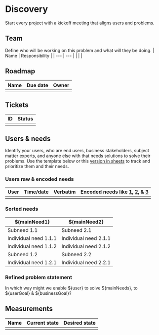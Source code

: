 # Discovery

Start every project with a kickoff meeting that aligns users and problems. 

## Team
Define who will be working on this problem and what will they be doing.
| Name | Responsibility |
| --- | --- |
|  |  |

## Roadmap
| Name | Due date | Owner |
| --- | --- | --- |
|  |  |  |

## Tickets
| ID | Status |
| --- | --- |
|  |  | 

## Users & needs
Identify your users, who are end users, business stakeholders, subject matter experts, and anyone else with that needs solutions to solve their problems. Use the template below or this [version in sheets](https://docs.google.com/spreadsheets/d/11jehH_a7HNAwWOaf_5W3wolRz1lOSHGhhyUC2JtG8fc/edit?usp=sharing) to track and prioritize them and their needs.

### Users raw & encoded needs
| User | Time/date | Verbatim | Encoded needs like [1](https://www.dropbox.com/s/ici0tedx4cje718/encodingRule1.png), [2](https://www.dropbox.com/s/2bo8ch7yvukqico/encodingRule2.png), & [3](https://www.dropbox.com/s/fn726cp2gjrsy91/encodingRule3%2B4.png) |
| --- | --- | --- | --- |
|  |  |  |  |

### Sorted needs
| ${mainNeed1}| ${mainNeed2} |
| --- | --- |
| Subneed 1.1 | Subneed 2.1 |
| Individual need 1.1.1 | Individual need 2.1.1 |
| Individual need 1.1.2 | Individual need 2.1.2 |
| Subneed 1.2 | Subneed 2.2 |
| Individual need 1.2.1 | Individual need 2.2.1 |

### Refined problem statement
In which way might we enable ${user} to solve ${mainNeeds}, to ${userGoal} & ${businessGoal}?

## Measurements
| Name | Current state | Desired state |
| --- | --- | --- |
|  |  |  |